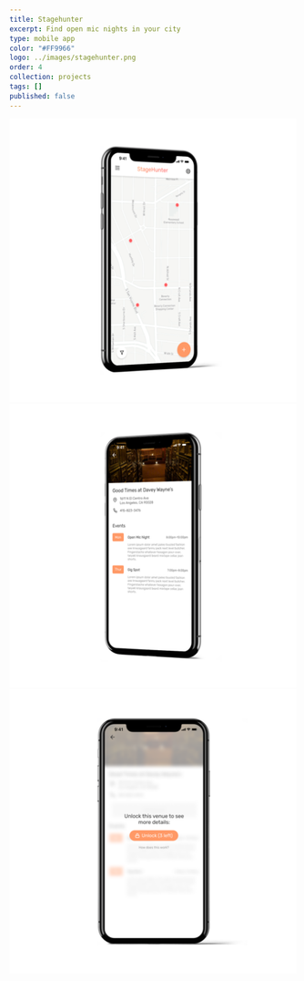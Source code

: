 ```yaml
---
title: Stagehunter
excerpt: Find open mic nights in your city
type: mobile app
color: "#FF9966"
logo: ../images/stagehunter.png
order: 4
collection: projects
tags: []
published: false
---
```


![Home Screen](../images/stagehunter-1.png)
![Venue Screen](../images/stagehunter-2.png)
![Unlock Screen](../images/stagehunter-3.png)